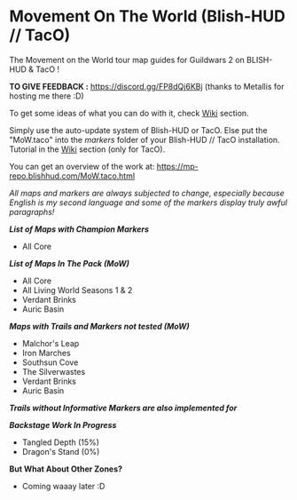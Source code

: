 # Movement On The World (Blish-HUD // TacO)
The Movement on the World tour map guides for Guildwars 2 on BLISH-HUD & TacO ! 

**TO GIVE FEEDBACK :** https://discord.gg/FP8dQj6KBj (thanks to Metallis for hosting me there :D)

To get some ideas of what you can do with it, check [Wiki](https://github.com/Sutcenes/MovementOnTheWorld_TacoSupport/wiki) section.

Simply use the auto-update system of Blish-HUD or TacO. Else put the "MoW.taco" into the *markers* folder of your Blish-HUD // TacO installation. Tutorial in the [Wiki](https://github.com/Sutcenes/MovementOnTheWorld_TacoSupport/wiki) section (only for TacO).

You can get an overview of the work at: https://mp-repo.blishhud.com/MoW.taco.html

*All maps and markers are always subjected to change, especially because English is my second language and some of the markers display truly awful paragraphs!*

___List of Maps with Champion Markers___
- All Core

___List of Maps In The Pack (MoW)___
- All Core
- All Living World Seasons 1 & 2
- Verdant Brinks
- Auric Basin

___Maps with Trails and Markers not tested (MoW)___
- Malchor's Leap
- Iron Marches
- Southsun Cove
- The Silverwastes
- Verdant Brinks
- Auric Basin

___Trails without Informative Markers are also implemented for___


___Backstage Work In Progress___
- Tangled Depth (15%)
- Dragon's Stand (0%)

__But What About Other Zones?__
- Coming waaay later :D
